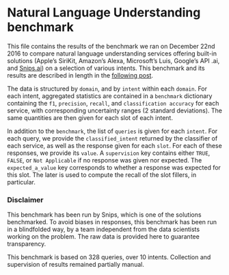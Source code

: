 # Natural Language Understanding benchmark

This file contains the results of the benchmark we ran on December 22nd 2016
 to compare natural language understanding services offering built-in
 solutions (Apple’s SiriKit, Amazon’s Alexa, Microsoft’s Luis, Google’s API
 .ai, and [Snips.ai](https://snips.ai/)) on a selection of various intents.
 This benchmark and its results are described in length in the [following post](
https://snips.ai/content/sdk-benchmark-visualisation/).

The data is structured by `domain`, and by `intent` within each `domain`. For each intent, aggregated statistics are contained in a `benchmark` dictionary containing the `f1`, `precision`, `recall`, and `classification accuracy` for each service, with corresponding uncertainty ranges (2 standard deviations). The same quantities are then given for each slot of each intent.

In addition to the `benchmark`, the list of `queries` is given for each `intent`. For each query, we provide the `classified_intent` returned by the classifier of each service, as well as the response given for each `slot`. For each of these responses, we provide its `value`. A `supervision` key contains either `TRUE`, `FALSE`, or `Not Applicable` if no response was given nor expected. The `expected_a_value` key corresponds to whether a response was expected for this slot. The later is used to compute the recall of the slot fillers, in particular.  

### Disclaimer
This benchmark has been run by Snips, which is one of the solutions benchmarked. To avoid biases in responses, this benchmark has been run in a blindfolded way, by a team independent from the data scientists working on the problem. The raw data is provided here to guarantee transparency.

This benchmark is based on 328 queries, over 10 intents. Collection and supervision of results remained partially manual.
